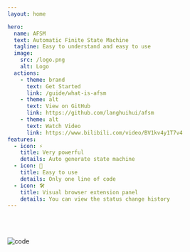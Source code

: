 ```yaml
---
layout: home

hero:
  name: AFSM
  text: Automatic Finite State Machine
  tagline: Easy to understand and easy to use
  image:
    src: /logo.png
    alt: Logo
  actions:
    - theme: brand
      text: Get Started
      link: /guide/what-is-afsm
    - theme: alt
      text: View on GitHub
      link: https://github.com/langhuihui/afsm
    - theme: alt
      text: Watch Video
      link: https://www.bilibili.com/video/BV1kv4y1T7v4
features:
  - icon: ⚡️
    title: Very powerful
    details: Auto generate state machine
  - icon: 🖖
    title: Easy to use
    details: Only one line of code
  - icon: 🛠️
    title: Visual browser extension panel
    details: You can view the status change history
---
```


![code](./home.png)

<style>
  img {
    margin-top: 50px;
    margin-left: auto;
    margin-right: auto;
  }
</style>